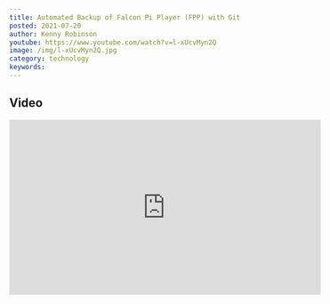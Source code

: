 ```yaml
---
title: Automated Backup of Falcon Pi Player (FPP) with Git
posted: 2021-07-20
author: Kenny Robinson
youtube: https://www.youtube.com/watch?v=l-xUcvMyn2Q
image: /img/l-xUcvMyn2Q.jpg
category: technology
keywords: 
---
```


## Video

<iframe width="560" height="315" src="https://www.youtube.com/embed/l-xUcvMyn2Q" frameborder="0" allow="autoplay; encrypted-media" allowfullscreen class="youtube"></iframe>

